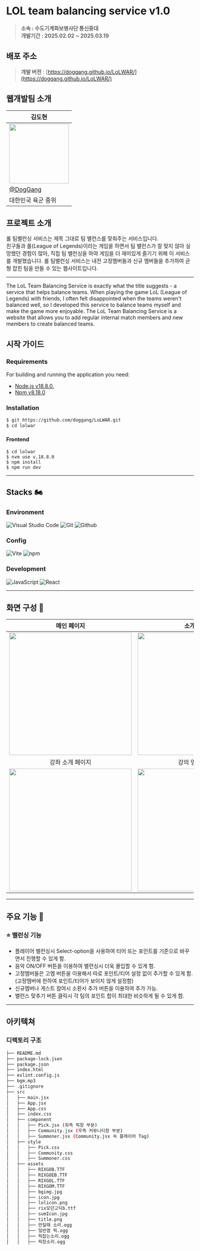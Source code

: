 # LOL team balancing service v1.0
> **소속 : 수도기계화보병사단 통신중대** <br/> **개발기간 : 2025.02.02 ~ 2025.03.19**

## 배포 주소

> **개발 버전** : [https://doggang.github.io/LoLWAR/](https://doggang.github.io/LoLWAR/) <br>

## 웹개발팀 소개
| 김도현 | 
| --- | 
| <img width="160px" src=".png" />| 
| [@DogGang](https://github.com/doggang) | 
| 대한민국 육군 중위 | 


## 프로젝트 소개

롤 팀밸런싱 서비스는 제목 그대로 팀 밸런스를 맞춰주는 서비스입니다. <br>친구들과 롤(League of Legends)이라는 게임을 하면서 팀 밸런스가 잘 맞지 않아 실망했던 경험이 많아, 직접 팀 밸런싱을 하여 게임을 더 재미있게 즐기기 위해 이 서비스를 개발했습니다. 롤 팀밸런싱 서비스는 내전 고정멤버들과 신규 멤버들을 추가하여 균형 잡힌 팀을 만들 수 있는 웹사이트입니다.

-----

The LoL Team Balancing Service is exactly what the title suggests - a service that helps balance teams. When playing the game LoL (League of Legends) with friends, I often felt disappointed when the teams weren't balanced well, so I developed this service to balance teams myself and make the game more enjoyable. The LoL Team Balancing Service is a website that allows you to add regular internal match members and new members to create balanced teams.

## 시작 가이드
### Requirements
For building and running the application you need:

- [Node.js v18.8.0.](https://nodejs.org/ko/blog/release/v18.8.0)
- [Npm v8.18.0](https://www.npmjs.com/package/npm/v/8.18.0)

### Installation
``` bash 
$ git https://github.com/doggang/LoLWAR.git
$ cd lolwar
```

#### Frontend
```
$ cd lolwar
$ nvm use v.18.8.0
$ npm install 
$ npm run dev
```

---

## Stacks 🏍

### Environment
![Visual Studio Code](https://img.shields.io/badge/Visual%20Studio%20Code-007ACC?style=for-the-badge&logo=Visual%20Studio%20Code&logoColor=white)
![Git](https://img.shields.io/badge/Git-F05032?style=for-the-badge&logo=Git&logoColor=white)
![Github](https://img.shields.io/badge/GitHub-181717?style=for-the-badge&logo=GitHub&logoColor=white)             

### Config
![Vite](https://img.shields.io/badge/vite-%23646CFF.svg?style=for-the-badge&logo=vite&logoColor=white)
![npm](https://img.shields.io/badge/npm-CB3837?style=for-the-badge&logo=npm&logoColor=white)        

### Development
![JavaScript](https://img.shields.io/badge/JavaScript-F7DF1E?style=for-the-badge&logo=Javascript&logoColor=white)
![React](https://img.shields.io/badge/React-20232A?style=for-the-badge&logo=react&logoColor=61DAFB)

---
## 화면 구성 🚀
| 메인 페이지  |  소개 페이지   |
| :-------------------------------------------: | :------------: |
|  <img width="329" src=".png"/> |  <img width="329" src=".png"/>|  
| 강좌 소개 페이지   |  강의 영상 페이지   |  
| <img width="329" src=".png"/>   |  <img width="329" src=".png"/>     |

---
## 주요 기능 🚢

### ⭐️ 밸런싱 기능
- 플레이어 밸런싱시 Select-option을 사용하여 티어 또는 포인트를 기준으로 바꾸면서 진행할 수 있게 함.  
- 음악 ON/OFF 버튼을 이용하여 밸런싱시 더욱 몰입할 수 있게 함.
- 고정멤버들은 고멤 버튼을 이용해서 따로 포인트/티어 설정 없이 추가할 수 있게 함.(고정멤버에 한하여 포인트/티어가 보이지 않게 설정함)
- 신규멤버나 게스트 참여시 소환사 추가 버튼을 이용하여 추가 가능.
- 밸런스 맞추기 버튼 클릭시 각 팀의 포인트 합이 최대한 비슷하게 될 수 있게 함.

---
## 아키텍쳐

### 디렉토리 구조
```bash
├── README.md
├── package-lock.json
├── package.json
├── index.html
├── eslint.config.js
├── bgm.mp3
├── .gitignore
├── src
│   ├── main.jsx
│   ├── App.jsx
│   ├── App.css
│   ├── index.css
│   ├── component
│   │   ├── Pick.jsx (좌측 픽창 부분)
│   │   ├── Community.jsx (우측 커뮤니티창 부분)
│   │   ├── Summoner.jsx (Community.jsx 속 플레이어 Tag)
│   ├── style
│   │   ├── Pick.css
│   │   ├── Community.css
│   │   ├── Summoner.css
│   ├── assets
│   │   ├── RIXGOB.TTF
│   │   ├── RIXGOEB.TTF
│   │   ├── RIXGOL.TTF
│   │   ├── RIXGOM.TTF
│   │   ├── bgimg.jpg
│   │   ├── icon.jpg
│   │   ├── lolicon.png
│   │   ├── rix모던고딕b.ttf
│   │   ├── sumIcon.jpg
│   │   ├── title.png
│   │   ├── 만질때 소리.ogg
│   │   ├── 일반겜 픽.ogg
│   │   ├── 픽잡는소리.ogg
│   │   ├── 픽창소리.ogg

